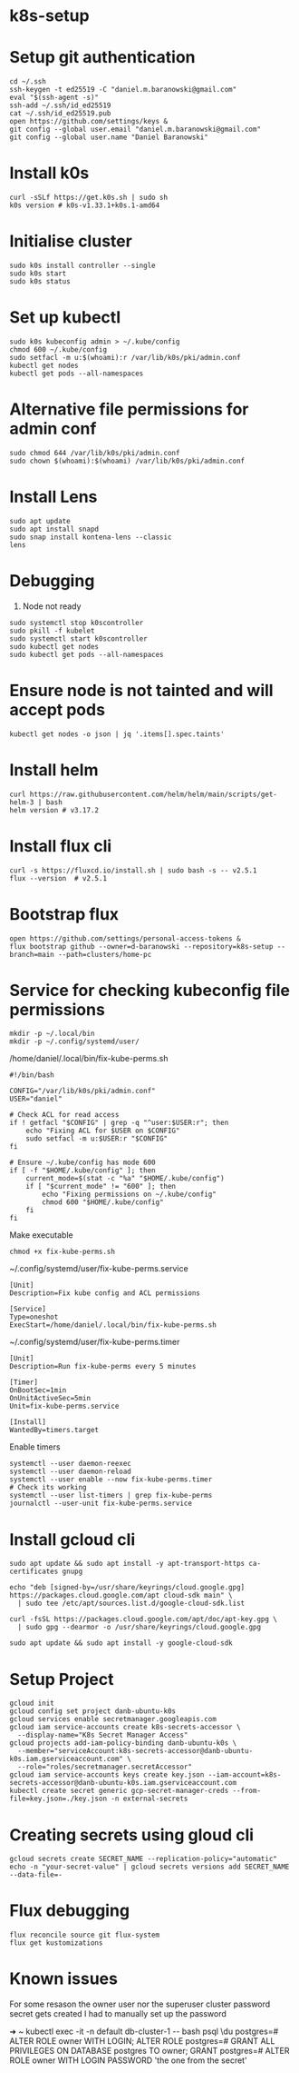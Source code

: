 # k8s-setup

# Setup git authentication
```
cd ~/.ssh
ssh-keygen -t ed25519 -C "daniel.m.baranowski@gmail.com"
eval "$(ssh-agent -s)"
ssh-add ~/.ssh/id_ed25519
cat ~/.ssh/id_ed25519.pub
open https://github.com/settings/keys &
git config --global user.email "daniel.m.baranowski@gmail.com"
git config --global user.name "Daniel Baranowski"
```

# Install k0s
```
curl -sSLf https://get.k0s.sh | sudo sh
k0s version # k0s-v1.33.1+k0s.1-amd64
```

# Initialise cluster 
```
sudo k0s install controller --single
sudo k0s start
sudo k0s status
```

# Set up kubectl
```
sudo k0s kubeconfig admin > ~/.kube/config
chmod 600 ~/.kube/config
sudo setfacl -m u:$(whoami):r /var/lib/k0s/pki/admin.conf
kubectl get nodes 
kubectl get pods --all-namespaces
```

# Alternative file permissions for admin conf
```
sudo chmod 644 /var/lib/k0s/pki/admin.conf
sudo chown $(whoami):$(whoami) /var/lib/k0s/pki/admin.conf
```

# Install Lens 
```
sudo apt update
sudo apt install snapd
sudo snap install kontena-lens --classic
lens
```

# Debugging 
1. Node not ready 
```
sudo systemctl stop k0scontroller
sudo pkill -f kubelet
sudo systemctl start k0scontroller
sudo kubectl get nodes
sudo kubectl get pods --all-namespaces
```

# Ensure node is not tainted and will accept pods
```
kubectl get nodes -o json | jq '.items[].spec.taints'
```

# Install helm
```
curl https://raw.githubusercontent.com/helm/helm/main/scripts/get-helm-3 | bash
helm version # v3.17.2
```

# Install flux cli 
```
curl -s https://fluxcd.io/install.sh | sudo bash -s -- v2.5.1
flux --version  # v2.5.1
```

# Bootstrap flux 
```
open https://github.com/settings/personal-access-tokens &
flux bootstrap github --owner=d-baranowski --repository=k8s-setup --branch=main --path=clusters/home-pc
```
# Service for checking kubeconfig file permissions
```
mkdir -p ~/.local/bin
mkdir -p ~/.config/systemd/user/
```

/home/daniel/.local/bin/fix-kube-perms.sh
```
#!/bin/bash

CONFIG="/var/lib/k0s/pki/admin.conf"
USER="daniel"

# Check ACL for read access
if ! getfacl "$CONFIG" | grep -q "^user:$USER:r"; then
    echo "Fixing ACL for $USER on $CONFIG"
    sudo setfacl -m u:$USER:r "$CONFIG"
fi

# Ensure ~/.kube/config has mode 600
if [ -f "$HOME/.kube/config" ]; then
    current_mode=$(stat -c "%a" "$HOME/.kube/config")
    if [ "$current_mode" != "600" ]; then
        echo "Fixing permissions on ~/.kube/config"
        chmod 600 "$HOME/.kube/config"
    fi
fi
```
Make executable 
```
chmod +x fix-kube-perms.sh
```

~/.config/systemd/user/fix-kube-perms.service
```
[Unit]
Description=Fix kube config and ACL permissions

[Service]
Type=oneshot
ExecStart=/home/daniel/.local/bin/fix-kube-perms.sh
```
~/.config/systemd/user/fix-kube-perms.timer
```
[Unit]
Description=Run fix-kube-perms every 5 minutes

[Timer]
OnBootSec=1min
OnUnitActiveSec=5min
Unit=fix-kube-perms.service

[Install]
WantedBy=timers.target
```
Enable timers
```
systemctl --user daemon-reexec
systemctl --user daemon-reload
systemctl --user enable --now fix-kube-perms.timer
# Check its working
systemctl --user list-timers | grep fix-kube-perms
journalctl --user-unit fix-kube-perms.service
```

# Install gcloud cli 
```
sudo apt update && sudo apt install -y apt-transport-https ca-certificates gnupg

echo "deb [signed-by=/usr/share/keyrings/cloud.google.gpg] https://packages.cloud.google.com/apt cloud-sdk main" \
  | sudo tee /etc/apt/sources.list.d/google-cloud-sdk.list

curl -fsSL https://packages.cloud.google.com/apt/doc/apt-key.gpg \
  | sudo gpg --dearmor -o /usr/share/keyrings/cloud.google.gpg

sudo apt update && sudo apt install -y google-cloud-sdk
```

# Setup Project
```
gcloud init
gcloud config set project danb-ubuntu-k0s
gcloud services enable secretmanager.googleapis.com
gcloud iam service-accounts create k8s-secrets-accessor \
  --display-name="K8s Secret Manager Access"
gcloud projects add-iam-policy-binding danb-ubuntu-k0s \
  --member="serviceAccount:k8s-secrets-accessor@danb-ubuntu-k0s.iam.gserviceaccount.com" \
  --role="roles/secretmanager.secretAccessor"
gcloud iam service-accounts keys create key.json --iam-account=k8s-secrets-accessor@danb-ubuntu-k0s.iam.gserviceaccount.com
kubectl create secret generic gcp-secret-manager-creds --from-file=key.json=./key.json -n external-secrets
```

# Creating secrets using gloud cli
```
gcloud secrets create SECRET_NAME --replication-policy="automatic"
echo -n "your-secret-value" | gcloud secrets versions add SECRET_NAME --data-file=-
```

# Flux debugging 
```
flux reconcile source git flux-system
flux get kustomizations
```

# Known issues 
For some resason the owner user nor the superuser cluster password secret gets created I had to manually set up the password

➜  ~ kubectl exec -it -n default db-cluster-1 -- bash
psql 
\du
postgres=# ALTER ROLE owner WITH LOGIN;
ALTER ROLE
postgres=# GRANT ALL PRIVILEGES ON DATABASE postgres TO owner;
GRANT
postgres=# ALTER ROLE owner WITH LOGIN PASSWORD 'the one from the secret'

